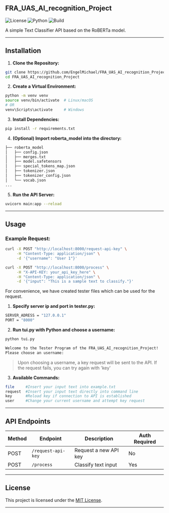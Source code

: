 ## FRA_UAS_AI_recognition_Project

![License](https://img.shields.io/badge/license-MIT-blue.svg)
![Python](https://img.shields.io/badge/Python-3.10.2%2B-blue)
![Build](https://img.shields.io/badge/build-passing-brightgreen)

A simple Text Classifier API based on the RoBERTa model.

---

## Installation

1. **Clone the Repository:**
  ```bash
  git clone https://github.com/EngelMichael/FRA_UAS_AI_recognition_Project.git
  cd FRA_UAS_AI_recognition_Project
  ```

2. **Create a Virtual Environment:**
  ```bash
  python -m venv venv
  source venv/bin/activate  # Linux/macOS
  # OR
  venv\Scripts\activate     # Windows
  ```

3. **Install Dependencies:**
  ```bash
  pip install -r requirements.txt
  ```

4. **(Optional) Import roberta_model into the directory:**
  ```bash
  ├── roberta_model
  │   ├── config.json
  │   ├── merges.txt
  │   ├── model.safetensors
  │   ├── special_tokens_map.json
  │   ├── tokenizer.json
  │   ├── tokenizer_config.json
  │   └── vocab.json
  ...
  ```

5. **Run the API Server:**
  ```bash
  uvicorn main:app --reload
  ```
---

## Usage

### Example Request:

```bash
curl -X POST "http://localhost:8000/request-api-key" \
     -H "Content-Type: application/json" \
     -d '{"username": "User 1"}'
```

```bash
curl -X POST "http://localhost:8000/process" \
     -H "X-API-KEY: your_api_key_here" \
     -H "Content-Type: application/json" \
     -d '{"input": "This is a sample text to classify."}'
```
For convenience, we have created tester files which can be used for the request.
1. **Specify server ip and port in tester.py:**
  ```bash
  SERVER_ADRESS = "127.0.0.1"
  PORT = "8000"
  ```
2. **Run tui.py with Python and choose a username:**
  ```bash
  python tui.py
  ```
  ```bash
  Welcome to the Tester Program of the FRA_UAS_AI_recognition_Project!
  Please choose an username:
  ```
  >Upon choosing a username, a key request will be sent to the API. If the request fails, you can try again with 'key'
  
3. **Available Commands:**
  ```bash
  file     #Insert your input text into example.txt
  request  #Insert your input text directly into command line
  key      #Reload key if connection to API is established
  user     #Change your current username and attempt key request
  ```


---

## API Endpoints

| Method | Endpoint             | Description                   | Auth Required |
|--------|----------------------|-------------------------------|---------------|
| POST   | `/request-api-key`   | Request a new API key         |      No       |
| POST   | `/process`           | Classify text input           |      Yes      |

---

## License

This project is licensed under the [MIT License](LICENSE).

---
